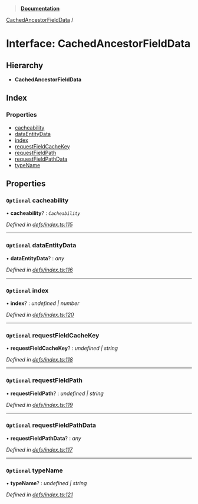 > **[Documentation](../README.md)**

[CachedAncestorFieldData](cachedancestorfielddata.md) /

# Interface: CachedAncestorFieldData

## Hierarchy

* **CachedAncestorFieldData**

## Index

### Properties

* [cacheability](cachedancestorfielddata.md#optional-cacheability)
* [dataEntityData](cachedancestorfielddata.md#optional-dataentitydata)
* [index](cachedancestorfielddata.md#optional-index)
* [requestFieldCacheKey](cachedancestorfielddata.md#optional-requestfieldcachekey)
* [requestFieldPath](cachedancestorfielddata.md#optional-requestfieldpath)
* [requestFieldPathData](cachedancestorfielddata.md#optional-requestfieldpathdata)
* [typeName](cachedancestorfielddata.md#optional-typename)

## Properties

### `Optional` cacheability

• **cacheability**? : *`Cacheability`*

*Defined in [defs/index.ts:115](https://github.com/badbatch/graphql-box/blob/43ddea2/packages/cache-manager/src/defs/index.ts#L115)*

___

### `Optional` dataEntityData

• **dataEntityData**? : *any*

*Defined in [defs/index.ts:116](https://github.com/badbatch/graphql-box/blob/43ddea2/packages/cache-manager/src/defs/index.ts#L116)*

___

### `Optional` index

• **index**? : *undefined | number*

*Defined in [defs/index.ts:120](https://github.com/badbatch/graphql-box/blob/43ddea2/packages/cache-manager/src/defs/index.ts#L120)*

___

### `Optional` requestFieldCacheKey

• **requestFieldCacheKey**? : *undefined | string*

*Defined in [defs/index.ts:118](https://github.com/badbatch/graphql-box/blob/43ddea2/packages/cache-manager/src/defs/index.ts#L118)*

___

### `Optional` requestFieldPath

• **requestFieldPath**? : *undefined | string*

*Defined in [defs/index.ts:119](https://github.com/badbatch/graphql-box/blob/43ddea2/packages/cache-manager/src/defs/index.ts#L119)*

___

### `Optional` requestFieldPathData

• **requestFieldPathData**? : *any*

*Defined in [defs/index.ts:117](https://github.com/badbatch/graphql-box/blob/43ddea2/packages/cache-manager/src/defs/index.ts#L117)*

___

### `Optional` typeName

• **typeName**? : *undefined | string*

*Defined in [defs/index.ts:121](https://github.com/badbatch/graphql-box/blob/43ddea2/packages/cache-manager/src/defs/index.ts#L121)*